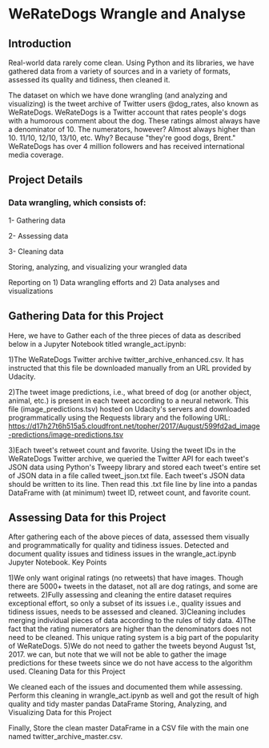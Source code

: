 # WeRateDogs Wrangle and Analyse
## Introduction
Real-world data rarely come clean. Using Python and its libraries, we have gathered data from a variety of sources and in a variety of formats, assessed its quality and tidiness, then cleaned it.

The dataset on which we have done wrangling (and analyzing and visualizing) is the tweet archive of Twitter users @dog_rates, also known as WeRateDogs. WeRateDogs is a Twitter account that rates people's dogs with a humorous comment about the dog. These ratings almost always have a denominator of 10. The numerators, however? Almost always higher than 10. 11/10, 12/10, 13/10, etc. Why? Because "they're good dogs, Brent." WeRateDogs has over 4 million followers and has received international media coverage.

## Project Details
### Data wrangling, which consists of:
   1- Gathering data
   
   2- Assessing data
   
   3- Cleaning data

Storing, analyzing, and visualizing your wrangled data

Reporting on 1) Data wrangling efforts and 2) Data analyses and visualizations

## Gathering Data for this Project
Here, we have to Gather each of the three pieces of data as described below in a Jupyter Notebook titled wrangle_act.ipynb:

1)The WeRateDogs Twitter archive twitter_archive_enhanced.csv. It has instructed that this file be downloaded manually from an URL provided by Udacity.

2)The tweet image predictions, i.e., what breed of dog (or another object, animal, etc.) is present in each tweet according to a neural network. This file (image_predictions.tsv) hosted on
Udacity's servers and downloaded programmatically using the Requests library and the following URL: https://d17h27t6h515a5.cloudfront.net/topher/2017/August/599fd2ad_image-predictions/image-predictions.tsv

3)Each tweet's retweet count and favorite. Using the tweet IDs in the WeRateDogs Twitter archive, we queried the Twitter API for each tweet's JSON data using Python's Tweepy library and stored each tweet's 
entire set of JSON data in a file called tweet_json.txt file. Each tweet's JSON data should be written to its line. Then read this .txt file line by line into a pandas DataFrame with (at minimum) tweet ID, retweet count, and favorite count.

## Assessing Data for this Project

After gathering each of the above pieces of data, assessed them visually and programmatically for quality and tidiness issues. Detected and document quality issues and tidiness issues in the wrangle_act.ipynb Jupyter Notebook. Key Points

1)We only want original ratings (no retweets) that have images. Though there are 5000+ tweets in the dataset, not all are dog ratings, and some are retweets.
2)Fully assessing and cleaning the entire dataset requires exceptional effort, so only a subset of its issues i.e., quality issues and tidiness issues, needs to be assessed and cleaned.
3)Cleaning includes merging individual pieces of data according to the rules of tidy data.
4)The fact that the rating numerators are higher than the denominators does not need to be cleaned. This unique rating system is a big part of the popularity of WeRateDogs.
5)We do not need to gather the tweets beyond August 1st, 2017. we can, but note that we will not be able to gather the image predictions for these tweets since we do not have access to the algorithm used.
Cleaning Data for this Project

We cleaned each of the issues and documented them while assessing. Perform this cleaning in wrangle_act.ipynb as well and got the result of high quality and tidy master pandas DataFrame Storing, Analyzing, and Visualizing Data for this Project

Finally, Store the clean master DataFrame in a CSV file with the main one named twitter_archive_master.csv.
